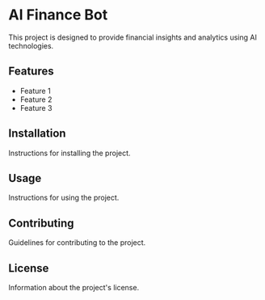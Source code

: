 # AI Finance Bot

This project is designed to provide financial insights and analytics using AI technologies.

## Features

- Feature 1
- Feature 2
- Feature 3

## Installation

Instructions for installing the project.

## Usage

Instructions for using the project.

## Contributing

Guidelines for contributing to the project.

## License

Information about the project's license.
